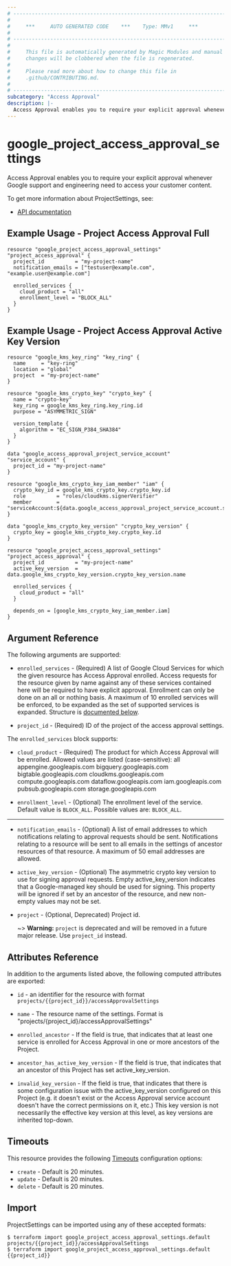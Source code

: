 ```yaml
---
# ----------------------------------------------------------------------------
#
#     ***     AUTO GENERATED CODE    ***    Type: MMv1     ***
#
# ----------------------------------------------------------------------------
#
#     This file is automatically generated by Magic Modules and manual
#     changes will be clobbered when the file is regenerated.
#
#     Please read more about how to change this file in
#     .github/CONTRIBUTING.md.
#
# ----------------------------------------------------------------------------
subcategory: "Access Approval"
description: |-
  Access Approval enables you to require your explicit approval whenever Google support and engineering need to access your customer content.
---
```


# google\_project\_access\_approval\_settings

Access Approval enables you to require your explicit approval whenever Google support and engineering need to access your customer content.


To get more information about ProjectSettings, see:

* [API documentation](https://cloud.google.com/access-approval/docs/reference/rest/v1/projects)

## Example Usage - Project Access Approval Full


```hcl
resource "google_project_access_approval_settings" "project_access_approval" {
  project_id          = "my-project-name"
  notification_emails = ["testuser@example.com", "example.user@example.com"]

  enrolled_services {
  	cloud_product = "all"
  	enrollment_level = "BLOCK_ALL"
  }
}
```
## Example Usage - Project Access Approval Active Key Version


```hcl
resource "google_kms_key_ring" "key_ring" {
  name     = "key-ring"
  location = "global"
  project  = "my-project-name"
}

resource "google_kms_crypto_key" "crypto_key" {
  name = "crypto-key"
  key_ring = google_kms_key_ring.key_ring.id
  purpose = "ASYMMETRIC_SIGN"

  version_template {
    algorithm = "EC_SIGN_P384_SHA384"
  }
}

data "google_access_approval_project_service_account" "service_account" {
  project_id = "my-project-name"
}

resource "google_kms_crypto_key_iam_member" "iam" {
  crypto_key_id = google_kms_crypto_key.crypto_key.id
  role          = "roles/cloudkms.signerVerifier"
  member        = "serviceAccount:${data.google_access_approval_project_service_account.service_account.account_email}"
}

data "google_kms_crypto_key_version" "crypto_key_version" {
  crypto_key = google_kms_crypto_key.crypto_key.id
}

resource "google_project_access_approval_settings" "project_access_approval" {
  project_id          = "my-project-name"
  active_key_version  = data.google_kms_crypto_key_version.crypto_key_version.name

  enrolled_services {
  	cloud_product = "all"
  }

  depends_on = [google_kms_crypto_key_iam_member.iam]
}
```

## Argument Reference

The following arguments are supported:


* `enrolled_services` -
  (Required)
  A list of Google Cloud Services for which the given resource has Access Approval enrolled.
  Access requests for the resource given by name against any of these services contained here will be required
  to have explicit approval. Enrollment can only be done on an all or nothing basis.
  A maximum of 10 enrolled services will be enforced, to be expanded as the set of supported services is expanded.
  Structure is [documented below](#nested_enrolled_services).

* `project_id` -
  (Required)
  ID of the project of the access approval settings.


<a name="nested_enrolled_services"></a>The `enrolled_services` block supports:

* `cloud_product` -
  (Required)
  The product for which Access Approval will be enrolled. Allowed values are listed (case-sensitive):
    all
    appengine.googleapis.com
    bigquery.googleapis.com
    bigtable.googleapis.com
    cloudkms.googleapis.com
    compute.googleapis.com
    dataflow.googleapis.com
    iam.googleapis.com
    pubsub.googleapis.com
    storage.googleapis.com

* `enrollment_level` -
  (Optional)
  The enrollment level of the service.
  Default value is `BLOCK_ALL`.
  Possible values are: `BLOCK_ALL`.

- - -


* `notification_emails` -
  (Optional)
  A list of email addresses to which notifications relating to approval requests should be sent.
  Notifications relating to a resource will be sent to all emails in the settings of ancestor
  resources of that resource. A maximum of 50 email addresses are allowed.

* `active_key_version` -
  (Optional)
  The asymmetric crypto key version to use for signing approval requests.
  Empty active_key_version indicates that a Google-managed key should be used for signing.
  This property will be ignored if set by an ancestor of the resource, and new non-empty values may not be set.

* `project` -
  (Optional, Deprecated)
  Project id.

  ~> **Warning:** `project` is deprecated and will be removed in a future major release. Use `project_id` instead.


## Attributes Reference

In addition to the arguments listed above, the following computed attributes are exported:

* `id` - an identifier for the resource with format `projects/{{project_id}}/accessApprovalSettings`

* `name` -
  The resource name of the settings. Format is "projects/{project_id}/accessApprovalSettings"

* `enrolled_ancestor` -
  If the field is true, that indicates that at least one service is enrolled for Access Approval in one or more ancestors of the Project.

* `ancestor_has_active_key_version` -
  If the field is true, that indicates that an ancestor of this Project has set active_key_version.

* `invalid_key_version` -
  If the field is true, that indicates that there is some configuration issue with the active_key_version
  configured on this Project (e.g. it doesn't exist or the Access Approval service account doesn't have the
  correct permissions on it, etc.) This key version is not necessarily the effective key version at this level,
  as key versions are inherited top-down.


## Timeouts

This resource provides the following
[Timeouts](https://developer.hashicorp.com/terraform/plugin/sdkv2/resources/retries-and-customizable-timeouts) configuration options:

- `create` - Default is 20 minutes.
- `update` - Default is 20 minutes.
- `delete` - Default is 20 minutes.

## Import


ProjectSettings can be imported using any of these accepted formats:

```
$ terraform import google_project_access_approval_settings.default projects/{{project_id}}/accessApprovalSettings
$ terraform import google_project_access_approval_settings.default {{project_id}}
```
